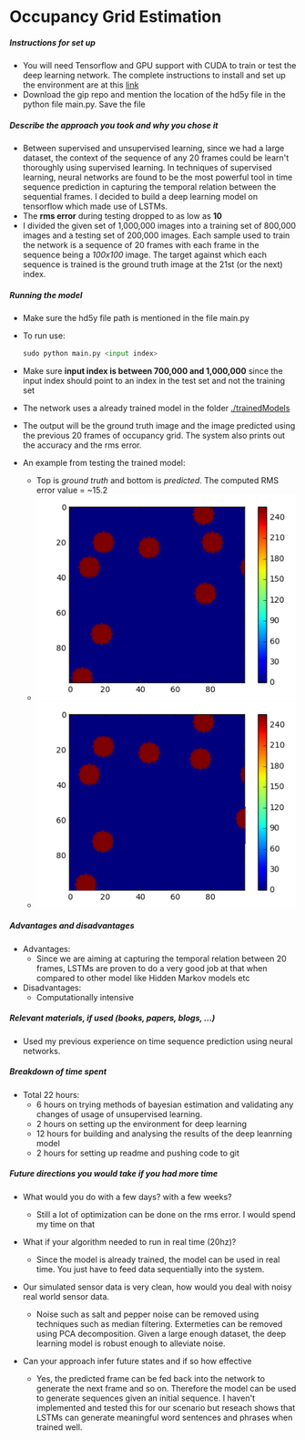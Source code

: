 # Occupancy Grid Estimation


##### Instructions for set up
* You will need Tensorflow and GPU support with CUDA to train or test the deep learning network. The complete instructions to install and set up the environment are at this [link](https://www.tensorflow.org/versions/r0.11/get_started/os_setup.html)
* Download the gip repo and mention the location of the hd5y file in the python file main.py. Save the file

##### Describe the approach you took and why you chose it
* Between supervised and unsupervised learning, since we had a large dataset, the context of the sequence of any 20 frames could be learn't thoroughly using supervised learning. In techniques of supervised learning, neural networks are found to be the most powerful tool in time sequence prediction in capturing the temporal relation between the sequential frames. I decided to build a deep learning model on tensorflow which made use of LSTMs. 
* The **rms error** during testing dropped to as low as **10**
* I divided the given set of 1,000,000 images into a training set of 800,000 images and a testing set of 200,000 images. Each sample used to train the network is a sequence of 20 frames with each frame in the sequence being a *100x100* image. The target against which each sequence is trained is the ground truth image at the 21st (or the next) index.

##### Running the model
* Make sure the hd5y file path is mentioned in the file main.py
* To run use:

  ```python
  sudo python main.py <input index>
  ```

* Make sure **input index is between 700,000 and 1,000,000** since the input index should point to an index in the test set and not the training set 
* The network uses a already trained model in the folder [./trainedModels](./trainedModels)
* The output will be the ground truth image and the image predicted using the previous 20 frames of occupancy grid. The system also prints out the accuracy and the rms error.
* An example from testing the trained model:
	* Top is *ground truth* and bottom is *predicted*. The computed RMS error value = ~15.2
	* ![Ground Truth](ground%20truth.png)
	* ![Predicted Occupancy Grid](prediction.png)



##### Advantages and disadvantages
* Advantages:
	* Since we are aiming at capturing the temporal relation between 20 frames, LSTMs are proven to do a very good job at that when compared to other model like Hidden Markov models etc
* Disadvantages:
	* Computationally intensive 	
	
##### Relevant materials, if used (books, papers, blogs, ...)
* Used my previous experience on time sequence prediction using neural networks.

##### Breakdown of time spent
* Total 22 hours:
  * 6 hours on trying methods of bayesian estimation and validating any changes of usage of unsupervised learning.
  * 2 hours on setting up the environment for deep learning
  * 12 hours for building and analysing the results of the deep leanrning model
  * 2 hours for setting up readme and pushing code to git

##### Future directions you would take if you had more time
* What would you do with a few days? with a few weeks?
	* Still a lot of optimization can be done on the rms error. I would spend my time on that
    
* What if your algorithm needed to run in real time (20hz)?
	* Since the model is already trained, the model can be used in real time. You just have to feed data sequentially into the system.
* Our simulated sensor data is very clean, how would you deal with noisy real world sensor data.
	* Noise such as salt and pepper noise can be removed using techniques such as median filtering. Extermeties can be removed using PCA decomposition. Given a large enough dataset, the deep learning model is robust enough to alleviate noise. 
* Can your approach infer future states and if so how effective
	* Yes, the predicted frame can be fed back into the network to generate the next frame and so on. Therefore the model can be used to generate sequences given an initial sequence. I haven't implemented and tested this for our scenario but reseach shows that LSTMs can generate meaningful word sentences and phrases when trained well.